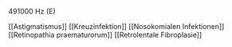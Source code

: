 491000 Hz (E)

[[Astigmatismus]]
[[Kreuzinfektion]]
[[Nosokomialen Infektionen]]
[[Retinopathia praematurorum]]
[[Retrolentale Fibroplasie]]
